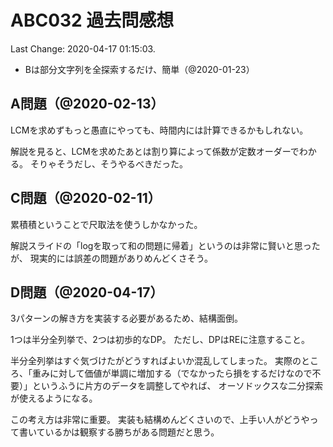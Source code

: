 # ABC032 過去問感想

Last Change: 2020-04-17 01:15:03.

- Bは部分文字列を全探索するだけ、簡単（@2020-01-23）

## A問題（@2020-02-13）

LCMを求めずもっと愚直にやっても、時間内には計算できるかもしれない。

解説を見ると、LCMを求めたあとは割り算によって係数が定数オーダーでわかる。
そりゃそうだし、そうやるべきだった。

## C問題（@2020-02-11）

累積積ということで尺取法を使うしかなかった。

解説スライドの「logを取って和の問題に帰着」というのは非常に賢いと思ったが、
現実的には誤差の問題がありめんどくさそう。

## D問題（@2020-04-17）

3パターンの解き方を実装する必要があるため、結構面倒。

1つは半分全列挙で、2つは初歩的なDP。
ただし、DPはREに注意すること。

半分全列挙はすぐ気づけたがどうすればよいか混乱してしまった。
実際のところ、「重みに対して価値が単調に増加する（でなかったら損をするだけなので不要）」というふうに片方のデータを調整してやれば、
オーソドックスな二分探索が使えるようになる。

この考え方は非常に重要。
実装も結構めんどくさいので、上手い人がどうやって書いているかは観察する勝ちがある問題だと思う。

